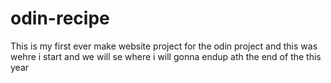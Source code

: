 # odin-recipe


This is my first ever make website project for the odin project and this was wehre i start and we will se where i will gonna endup ath the end of the this year 
